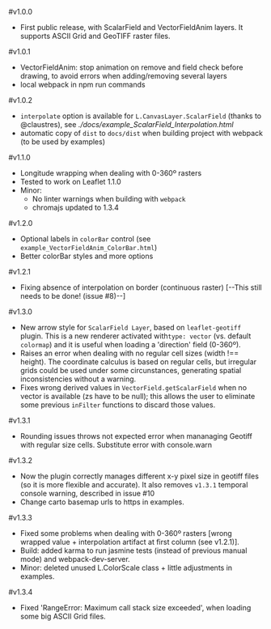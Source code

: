 #v1.0.0
- First public release, with ScalarField and VectorFieldAnim layers. It supports ASCII Grid and GeoTIFF raster files.

#v1.0.1
- VectorFieldAnim: stop animation on remove and field check before drawing, to avoid errors when adding/removing several layers
- local webpack in npm run commands

#v1.0.2
- `interpolate` option is available for `L.CanvasLayer.ScalarField` (thanks to @claustres), see *./docs/example_ScalarField_Interpolation.html*
- automatic copy of `dist` to `docs/dist` when building project with webpack (to be used by examples)

#v1.1.0
- Longitude wrapping when dealing with 0-360º rasters
- Tested to work on Leaflet 1.1.0
- Minor: 
    - No linter warnings when building with `webpack`
    - chromajs updated to 1.3.4

#v1.2.0
- Optional labels in `colorBar` control (see `example_VectorFieldAnim_ColorBar.html`)
- Better colorBar styles and more options

#v1.2.1
- Fixing absence of interpolation on border (continuous raster)
[--This still needs to be done! (issue #8)--]

#v1.3.0
- New arrow style for `ScalarField Layer`, based on `leaflet-geotiff` plugin. This is a new renderer activated with`type: vector` (vs. default `colormap`) and it is useful when loading a 'direction' field (0-360º).
- Raises an error when dealing with no regular cell sizes (width !== height). The coordinate calculus is based on regular cells, but irregular grids could be used under some circunstances, generating spatial inconsistencies without a warning.
- Fixes wrong derived values in `VectorField.getScalarField` when no vector is available (zs have to be null); this allows the user to eliminate some previous `inFilter` functions to discard those values.

#v1.3.1
- Rounding issues throws not expected error when mananaging Geotiff with regular size cells. Substitute error with console.warn

#v1.3.2
- Now the plugin correctly manages different x-y pixel size in geotiff files (so it is more flexible and accurate). It also removes `v1.3.1` temporal console warning, described in issue #10
- Change carto basemap urls to https in examples.

#v1.3.3
- Fixed some problems when dealing with 0-360º rasters [wrong wrapped value + interpolation artifact at first column (see v1.2.1)].
- Build: added karma to run jasmine tests (instead of previous manual mode) and webpack-dev-server.
- Minor: deleted unused L.ColorScale class + little adjustments in examples.

#v1.3.4
- Fixed 'RangeError: Maximum call stack size exceeded', when loading some big ASCII Grid files.
